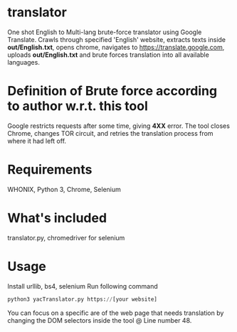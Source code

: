 # translator
One shot English to Multi-lang brute-force translator using Google Translate.
Crawls through specified 'English' website, extracts texts inside **out/English.txt**, opens chrome, navigates to https://translate.google.com, uploads **out/English.txt** and brute forces translation into all available languages.
# Definition of Brute force according to author w.r.t. this tool
Google restricts requests after some time, giving **4XX** error. The tool closes Chrome, changes TOR circuit, and retries the translation process from where it had left off.
# Requirements
WHONIX, Python 3, Chrome, Selenium
# What's included
translator.py, chromedriver for selenium
# Usage
Install urllib, bs4, selenium 
Run following command
```python
python3 yacTranslator.py https://[your website]
```
You can focus on a specific are of the web page that needs translation by changing the DOM selectors inside the tool @ Line number 48.
